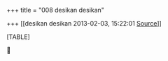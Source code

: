 +++
title = "008 desikan desikan"

+++
[[desikan desikan	2013-02-03, 15:22:01 [Source](https://groups.google.com/g/bvparishat/c/Tx5wmB5tBVg)]]



[TABLE]



